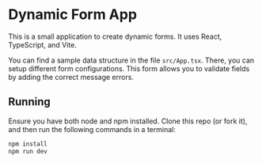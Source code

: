 # Dynamic Form App

This is a small application to create dynamic forms. It uses React, TypeScript, and Vite.

You can find a sample data structure in the file `src/App.tsx`. There, you can setup different form configurations.
This form allows you to validate fields by adding the correct message errors.

## Running

Ensure you have both node and npm installed.
Clone this repo (or fork it), and then run the following commands in a terminal:

```bash
npm install
npm run dev
```